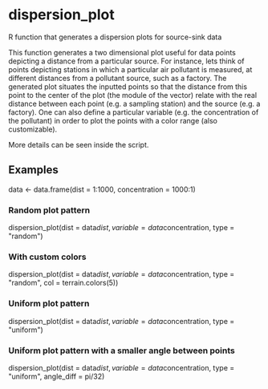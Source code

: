 # dispersion_plot
R function that generates a dispersion plots for source-sink data

This function generates a two dimensional plot useful for data points 
depicting a distance from a particular source. For instance, lets think
of points depicting stations in which a particular air pollutant is 
measured, at different distances from a pollutant source, such as a 
factory. The generated plot situates the inputted points so that the 
distance from this point to the center of the plot (the module of the vector) 
relate with the real distance between each point (e.g. a sampling station) 
and the source (e.g. a factory). One can also define a particular 
variable (e.g. the concentration of the pollutant) in order to plot the 
points with a color range (also customizable).

More details can be seen inside the script.

## Examples

data <- data.frame(dist = 1:1000, concentration = 1000:1)

### Random plot pattern
dispersion_plot(dist = data$dist, variable = data$concentration, type = "random")

### With custom colors
dispersion_plot(dist = data$dist, variable = data$concentration, type = "random", col = terrain.colors(5))

### Uniform plot pattern
dispersion_plot(dist = data$dist, variable = data$concentration, type = "uniform")

### Uniform plot pattern with a smaller angle between points
dispersion_plot(dist = data$dist, variable = data$concentration, type = "uniform", angle_diff = pi/32)
